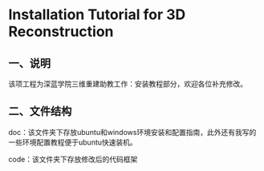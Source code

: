 # Installation Tutorial for 3D Reconstruction
## 一、说明

该项工程为深蓝学院三维重建助教工作：安装教程部分，欢迎各位补充修改。

## 二、文件结构

doc：该文件夹下存放ubuntu和windows环境安装和配置指南，此外还有我写的一些环境配置教程便于ubuntu快速装机。

code：该文件夹下存放修改后的代码框架

